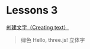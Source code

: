 # Lessons 3

[创建文字（Creating text）](https://threejs.org/docs/index.html#manual/zh/introduction/Creating-text)

> 绿色 Hello, three.js! 立体字
